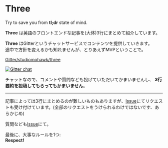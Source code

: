 # Three

Try to save you from **tl;dr** state of mind.

**Three** は英語のフロントエンドな記事を(大体)3行にまとめて紹介しています。

**Three** はGitterというチャットサービスでコンテンツを提供していきます。  
途中で方針を変えるかも知れませんが、とりあえずMVPということで。

[Gitter/studiomohawk/three](https://gitter.im/studiomohawk/three)

[![Gitter chat](https://badges.gitter.im/studiomohawk/three.png)](https://gitter.im/studiomohawk/three)

チャットなので、コメントや質問なども投げていただいてかまいませんし、
**3行要約を投稿してもらってもかまいません**。

* * *

記事によっては3行にまとめるのが難しいものもありますが、[Issue](https://github.com/studiomohawk/three/issues/new)にてリクエストも受け付けています。(全部のリクエストをうけられるわけではないです、あらかじめ)

質問なども[Issue](https://github.com/studiomohawk/three/issues/new)にて。

最後に、大事なルールを1つ:  
**Respect!**